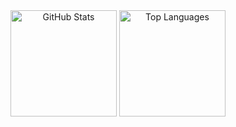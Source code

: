 <div align="center">
  <img src="https://github-readme-stats.vercel.app/api?username=rado-design&hide_title=false&hide_rank=false&show_icons=true&include_all_commits=true&count_private=true&theme=radical&locale=en&hide_border=true&order=1" height="170" alt="GitHub Stats" />
  <img src="https://github-readme-stats.vercel.app/api/top-langs?username=rado-design&locale=en&hide_title=false&layout=compact&card_width=320&langs_count=5&theme=radical&hide_border=true&order=2" height="170" alt="Top Languages" />
</div>
